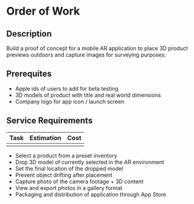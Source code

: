 # Order of Work

## Description
Build a proof of concept for a mobile AR application to place 3D product previews outdoors
and capture images for surveying purposes.

## Prerequites
- Apple ids of users to add for beta testing
- 3D models of product with title and real world dimensions
- Company logo for app icon / launch screen

## Service Requirements
| Task | Estimation | Cost |
| ---- | ---------- | ---- |
|      |            |      |
- Select a product from a preset inventory
- Drop 3D model of currently selected in the AR environment
- Set the final location of the dropped model
- Prevent object drifting after placement
- Capture photo of the camera footage + 3D content
- View and export photos in a gallery format
- Packaging and distribution of application through App Store
